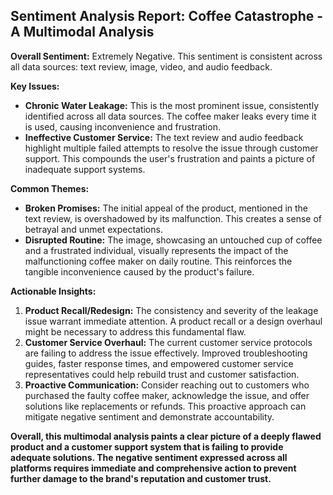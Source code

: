 ## Sentiment Analysis Report: Coffee Catastrophe - A Multimodal Analysis

**Overall Sentiment:** Extremely Negative. This sentiment is consistent across all data sources: text review, image, video, and audio feedback.

**Key Issues:**

* **Chronic Water Leakage:** This is the most prominent issue, consistently identified across all data sources. The coffee maker leaks every time it is used, causing inconvenience and frustration.
* **Ineffective Customer Service:**  The text review and audio feedback highlight multiple failed attempts to resolve the issue through customer support. This compounds the user's frustration and paints a picture of inadequate support systems. 

**Common Themes:**

* **Broken Promises:** The initial appeal of the product, mentioned in the text review, is overshadowed by its malfunction. This creates a sense of betrayal and unmet expectations.
* **Disrupted Routine:** The image, showcasing an untouched cup of coffee and a frustrated individual, visually represents the impact of the malfunctioning coffee maker on daily routine. This reinforces the tangible inconvenience caused by the product's failure. 

**Actionable Insights:**

1. **Product Recall/Redesign:**  The consistency and severity of the leakage issue warrant immediate attention. A product recall or a design overhaul might be necessary to address this fundamental flaw.
2. **Customer Service Overhaul:** The current customer service protocols are failing to address the issue effectively. Improved troubleshooting guides, faster response times, and empowered customer service representatives could help rebuild trust and customer satisfaction.
3. **Proactive Communication:** Consider reaching out to customers who purchased the faulty coffee maker, acknowledge the issue, and offer solutions like replacements or refunds. This proactive approach can mitigate negative sentiment and demonstrate accountability.

**Overall, this multimodal analysis paints a clear picture of a deeply flawed product and a customer support system that is failing to provide adequate solutions. The negative sentiment expressed across all platforms requires immediate and comprehensive action to prevent further damage to the brand's reputation and customer trust.** 
